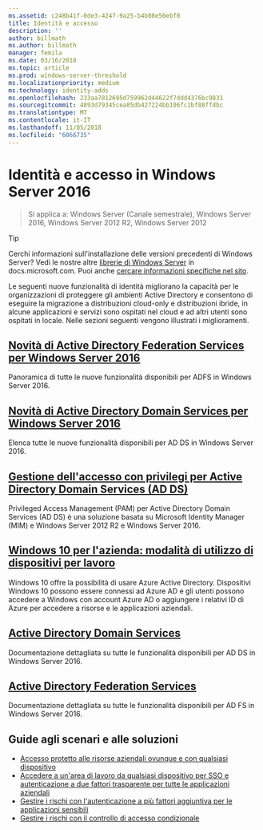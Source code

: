 ```yaml
---
ms.assetid: c248b41f-0de3-4247-9a25-b4b08e50ebf0
title: Identità e accesso
description: ''
author: billmath
ms.author: billmath
manager: femila
ms.date: 03/16/2018
ms.topic: article
ms.prod: windows-server-threshold
ms.localizationpriority: medium
ms.technology: identity-adds
ms.openlocfilehash: 233aa7812695d759962d44622f7ddd4376bc9831
ms.sourcegitcommit: 4893d79345cea85db427224bb106fc1bf88ffdbc
ms.translationtype: MT
ms.contentlocale: it-IT
ms.lasthandoff: 11/05/2018
ms.locfileid: "6066735"
---
```

# Identità e accesso in Windows Server 2016

>Si applica a: Windows Server (Canale semestrale), Windows Server 2016, Windows Server 2012 R2, Windows Server 2012

>[!TIP]
> Cerchi informazioni sull'installazione delle versioni precedenti di Windows Server? Vedi le nostre altre [librerie di Windows Server](/previous-versions/windows/) in docs.microsoft.com. Puoi anche [cercare informazioni specifiche nel sito](https://docs.microsoft.com/search/index?search=Windows+Server&dataSource=previousVersions).

 Le seguenti nuove funzionalità di identità migliorano la capacità per le organizzazioni di proteggere gli ambienti Active Directory e consentono di eseguire la migrazione a distribuzioni cloud-only e distribuzioni ibride, in alcune applicazioni e servizi sono ospitati nel cloud e ad altri utenti sono ospitati in locale. Nelle sezioni seguenti vengono illustrati i miglioramenti.


## [Novità di Active Directory Federation Services per Windows Server 2016](ad-fs/overview/whats-new-active-directory-federation-services-windows-server.md)
Panoramica di tutte le nuove funzionalità disponibili per ADFS in Windows Server 2016.  

## [Novità di Active Directory Domain Services per Windows Server 2016](whats-new-active-directory-domain-services.md)
Elenca tutte le nuove funzionalità disponibili per AD DS in Windows Server 2016.  

## [Gestione dell'accesso con privilegi per Active Directory Domain Services &#40;AD DS&#41;](https://technet.microsoft.com/library/dn903243.aspx)
Privileged Access Management (PAM) per Active Directory Domain Services (AD DS) è una soluzione basata su Microsoft Identity Manager (MIM) e Windows Server 2012 R2 e Windows Server 2016.

## [Windows 10 per l'azienda: modalità di utilizzo di dispositivi per lavoro](https://azure.microsoft.com/documentation/articles/active-directory-azureadjoin-windows10-devices-overview/?rnd=1)
Windows 10 offre la possibilità di usare Azure Active Directory. Dispositivi Windows 10 possono essere connessi ad Azure AD e gli utenti possono accedere a Windows con account Azure AD o aggiungere i relativi ID di Azure per accedere a risorse e le applicazioni aziendali.

## [Active Directory Domain Services](../identity/ad-ds/Active-Directory-Domain-Services.md)
Documentazione dettagliata su tutte le funzionalità disponibili per AD DS in Windows Server 2016.

## [Active Directory Federation Services](Active-Directory-Federation-Services.md)
Documentazione dettagliata su tutte le funzionalità disponibili per AD FS in Windows Server 2016.  

## Guide agli scenari e alle soluzioni  
* [Accesso protetto alle risorse aziendali ovunque e con qualsiasi dispositivo](https://technet.microsoft.com/library/dn550982.aspx)  
*  [Accedere a un'area di lavoro da qualsiasi dispositivo per SSO e autenticazione a due fattori trasparente per tutte le applicazioni aziendali](https://technet.microsoft.com/library/dn280945.aspx)  
* [Gestire i rischi con l'autenticazione a più fattori aggiuntiva per le applicazioni sensibili](https://technet.microsoft.com/library/dn280949.aspx)  
* [Gestire i rischi con il controllo di accesso condizionale](https://technet.microsoft.com/library/dn280937.aspx)
